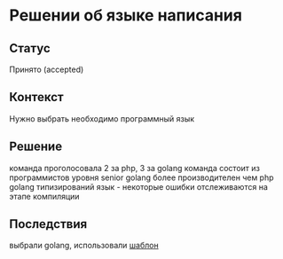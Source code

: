 # Решении об языке написания

## Статус

Принято (accepted)

## Контекст

Нужно выбрать необходимо программный язык

## Решение

команда проголосовала 2 за php, 3 за golang
команда состоит из программистов уровня senior
golang более производителен чем php
golang типизирований язык - некоторые ошибки отслеживаются на этапе компиляции

## Последствия

выбрали golang, использовали [шаблон](https://github.com/golang-standards/project-layout)